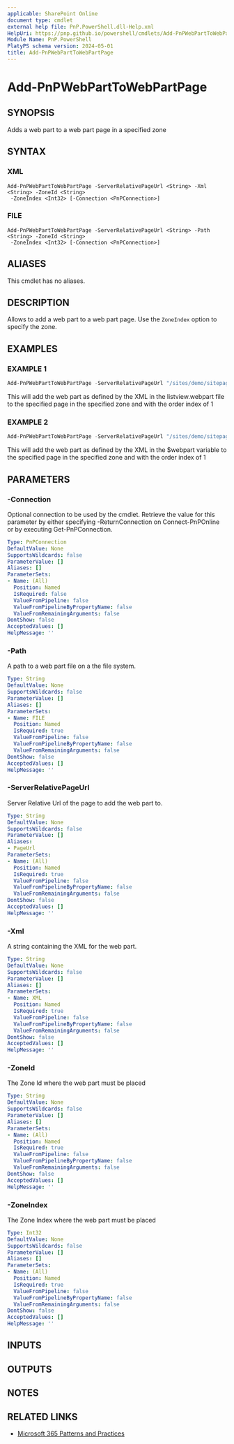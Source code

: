```yaml
---
applicable: SharePoint Online
document type: cmdlet
external help file: PnP.PowerShell.dll-Help.xml
HelpUri: https://pnp.github.io/powershell/cmdlets/Add-PnPWebPartToWebPartPage.html
Module Name: PnP.PowerShell
PlatyPS schema version: 2024-05-01
title: Add-PnPWebPartToWebPartPage
---
```


# Add-PnPWebPartToWebPartPage

## SYNOPSIS

Adds a web part to a web part page in a specified zone

## SYNTAX

### XML

```
Add-PnPWebPartToWebPartPage -ServerRelativePageUrl <String> -Xml <String> -ZoneId <String>
 -ZoneIndex <Int32> [-Connection <PnPConnection>]
```

### FILE

```
Add-PnPWebPartToWebPartPage -ServerRelativePageUrl <String> -Path <String> -ZoneId <String>
 -ZoneIndex <Int32> [-Connection <PnPConnection>]
```

## ALIASES

This cmdlet has no aliases.

## DESCRIPTION

Allows to add a web part to a web part page. Use the `ZoneIndex` option to specify the zone.

## EXAMPLES

### EXAMPLE 1

```powershell
Add-PnPWebPartToWebPartPage -ServerRelativePageUrl "/sites/demo/sitepages/home.aspx" -Path "c:\myfiles\listview.webpart" -ZoneId "Header" -ZoneIndex 1
```

This will add the web part as defined by the XML in the listview.webpart file to the specified page in the specified zone and with the order index of 1

### EXAMPLE 2

```powershell
Add-PnPWebPartToWebPartPage -ServerRelativePageUrl "/sites/demo/sitepages/home.aspx" -XML $webpart -ZoneId "Header" -ZoneIndex 1
```

This will add the web part as defined by the XML in the $webpart variable to the specified page in the specified zone and with the order index of 1

## PARAMETERS

### -Connection

Optional connection to be used by the cmdlet. Retrieve the value for this parameter by either specifying -ReturnConnection on Connect-PnPOnline or by executing Get-PnPConnection.

```yaml
Type: PnPConnection
DefaultValue: None
SupportsWildcards: false
ParameterValue: []
Aliases: []
ParameterSets:
- Name: (All)
  Position: Named
  IsRequired: false
  ValueFromPipeline: false
  ValueFromPipelineByPropertyName: false
  ValueFromRemainingArguments: false
DontShow: false
AcceptedValues: []
HelpMessage: ''
```

### -Path

A path to a web part file on a the file system.

```yaml
Type: String
DefaultValue: None
SupportsWildcards: false
ParameterValue: []
Aliases: []
ParameterSets:
- Name: FILE
  Position: Named
  IsRequired: true
  ValueFromPipeline: false
  ValueFromPipelineByPropertyName: false
  ValueFromRemainingArguments: false
DontShow: false
AcceptedValues: []
HelpMessage: ''
```

### -ServerRelativePageUrl

Server Relative Url of the page to add the web part to.

```yaml
Type: String
DefaultValue: None
SupportsWildcards: false
ParameterValue: []
Aliases:
- PageUrl
ParameterSets:
- Name: (All)
  Position: Named
  IsRequired: true
  ValueFromPipeline: false
  ValueFromPipelineByPropertyName: false
  ValueFromRemainingArguments: false
DontShow: false
AcceptedValues: []
HelpMessage: ''
```

### -Xml

A string containing the XML for the web part.

```yaml
Type: String
DefaultValue: None
SupportsWildcards: false
ParameterValue: []
Aliases: []
ParameterSets:
- Name: XML
  Position: Named
  IsRequired: true
  ValueFromPipeline: false
  ValueFromPipelineByPropertyName: false
  ValueFromRemainingArguments: false
DontShow: false
AcceptedValues: []
HelpMessage: ''
```

### -ZoneId

The Zone Id where the web part must be placed

```yaml
Type: String
DefaultValue: None
SupportsWildcards: false
ParameterValue: []
Aliases: []
ParameterSets:
- Name: (All)
  Position: Named
  IsRequired: true
  ValueFromPipeline: false
  ValueFromPipelineByPropertyName: false
  ValueFromRemainingArguments: false
DontShow: false
AcceptedValues: []
HelpMessage: ''
```

### -ZoneIndex

The Zone Index where the web part must be placed

```yaml
Type: Int32
DefaultValue: None
SupportsWildcards: false
ParameterValue: []
Aliases: []
ParameterSets:
- Name: (All)
  Position: Named
  IsRequired: true
  ValueFromPipeline: false
  ValueFromPipelineByPropertyName: false
  ValueFromRemainingArguments: false
DontShow: false
AcceptedValues: []
HelpMessage: ''
```

## INPUTS

## OUTPUTS

## NOTES

## RELATED LINKS

- [Microsoft 365 Patterns and Practices](https://aka.ms/m365pnp)
